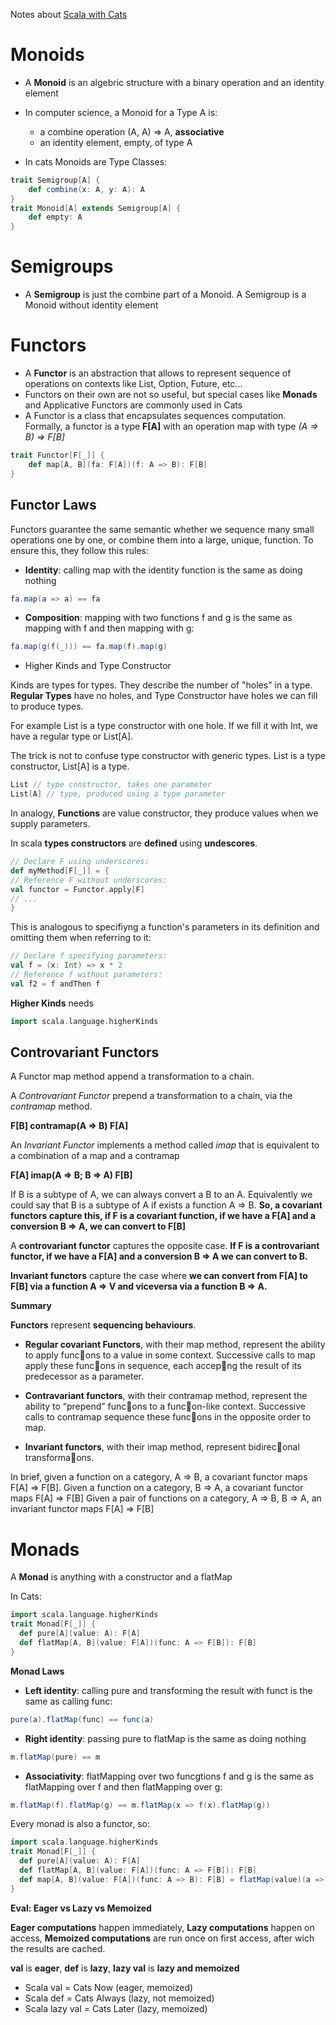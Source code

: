 Notes about [Scala with Cats](https://underscore.io/books/scala-with-cats/)

# Monoids

* A **Monoid** is an algebric structure with a binary operation and an identity element

* In computer science, a Monoid for a Type A is:
  * a combine operation (A, A) => A, **associative**
  * an identity element, empty, of type A
  
* In cats Monoids are Type Classes:

```scala
trait Semigroup[A] {
	def combine(x: A, y: A): A
}
trait Monoid[A] extends Semigroup[A] {
	def empty: A
}
```

# Semigroups

* A **Semigroup** is just the combine part of a Monoid. A Semigroup is a Monoid without identity element

# Functors

* A **Functor** is an abstraction that allows to represent sequence of operations on contexts like List, Option, Future, etc...
* Functors on their own are not so useful, but special cases like **Monads** and Applicative Functors are commonly used in Cats
* A Functor is a class that encapsulates sequences computation. Formally, a functor is a type **F[A]** with an operation map with type *(A => B) => F[B]*

```scala
trait Functor[F[_]] {
	def map[A, B](fa: F[A])(f: A => B): F[B]
}

```
## Functor Laws

Functors guarantee the same semantic whether we sequence many small operations one by one, or combine them into a large, unique, function.
To ensure this, they follow this rules:

  * **Identity**: calling map with the identity function is the same as doing nothing
  
  ```scala
  fa.map(a => a) == fa
  ```
  * **Composition**: mapping with two functions f and g is the same as mapping with f and then mapping with g:
  
  ```scala
  fa.map(g(f(_))) == fa.map(f).map(g)
  ```
* Higher Kinds and Type Constructor

Kinds are types for types. They describe the number of "holes" in a type. **Regular Types** have no holes, and Type Constructor have holes we can fill to produce types.

For example List is a type constructor with one hole. If we fill it with Int, we have a regular type or List[A].

The trick is not to confuse type constructor with generic types. List is a type constructor, List[A] is a type.

```scala
List // type constructor, takes one parameter
List[A] // type, produced using a type parameter
```

In analogy, **Functions** are value constructor, they produce values when we supply parameters.

In scala **types constructors** are **defined** using **undescores**.

```scala
// Declare F using underscores:
def myMethod[F[_]] = {
// Reference F without underscores:
val functor = Functor.apply[F]
// ...
}
```

This is analogous to specifiyng a function's parameters in its definition and omitting them when referring to it:

```scala
// Declare f specifying parameters:
val f = (x: Int) => x * 2
// Reference f without parameters:
val f2 = f andThen f
```

**Higher Kinds** needs 

```scala
import scala.language.higherKinds
```

## Controvariant Functors
A Functor map method append a transformation to a chain.

A *Controvariant Functor* prepend a transformation to a chain, via the *contramap* method.

**F[B] contramap(A => B) F[A]**

An *Invariant Functor* implements a method called *imap* that is equivalent to a combination of a map and a contramap

**F[A] imap(A => B; B => A) F[B]**

If B is a subtype of A, we can always convert a B to an A.
Equivalently we could say that B is a subtype of A if exists a function A => B.
**So, a covariant functors capture this, if F is a covariant function, if we have a F[A] and a conversion B => A, we can convert to F[B]**

A **controvariant functor** captures the opposite case. 
**If F is a controvariant functor, if we have a F[A] and a conversion B => A we can convert to B.**

**Invariant functors** capture the case where **we can convert from F[A] to F[B] via a function A => V and viceversa via a function B => A.**


**Summary**

**Functors** represent **sequencing behaviours**.


* **Regular covariant Functors**, with their map method, represent the ability
  to apply func􀦞ons to a value in some context. Successive calls to
  map apply these func􀦞ons in sequence, each accep􀦞ng the result of its
  predecessor as a parameter.

* **Contravariant functors**, with their contramap method, represent the
 ability to “prepend” func􀦞ons to a func􀦞on-like context. Successive
 calls to contramap sequence these func􀦞ons in the opposite order to
 map.

* **Invariant functors**, with their imap method, represent bidirec􀦞onal
  transforma􀦞ons.
  
  
In brief, given a function on a category, A => B, a covariant functor maps F[A] => F[B].
Given a function on a category, B => A, a covariant functor maps F[A] => F[B]
Given a pair of functions on a category, A => B, B => A, an invariant functor maps F[A] => F[B]

# Monads

A **Monad** is anything with a constructor and a flatMap

In Cats:

```scala
import scala.language.higherKinds
trait Monad[F[_]] {
  def pure[A](value: A): F[A]
  def flatMap[A, B](value: F[A])(func: A => F[B]): F[B]
}
```

**Monad Laws**

* **Left identity**: calling pure and transforming the result with funct is the same as calling func:

```scala
pure(a).flatMap(func) == func(a)
```

* **Right identity**: passing pure to flatMap is the same as doing nothing

```scala
m.flatMap(pure) == m
```

* **Associativity**: flatMapping over two funcgtions f and g is the same as flatMapping over f and then flatMapping over g:

```scala
m.flatMap(f).flatMap(g) == m.flatMap(x => f(x).flatMap(g))
```

Every monad is also a functor, so:

```scala
import scala.language.higherKinds
trait Monad[F[_]] {
  def pure[A](value: A): F[A]
  def flatMap[A, B](value: F[A])(func: A => F[B]): F[B]
  def map[A, B](value: F[A])(func: A => B): F[B] = flatMap(value)(a => pure(func(a)))
}
```

**Eval: Eager vs Lazy vs Memoized**

**Eager computations** happen immediately, **Lazy computations** happen on access, **Memoized computations** are run once on first access, after wich the results are cached.

**val** is **eager**, **def** is **lazy**, **lazy val** is **lazy and memoized**

* Scala val = Cats Now (eager, memoized)
* Scala def = Cats Always (lazy, not memoized)
* Scala lazy val = Cats Later (lazy, memoized)
